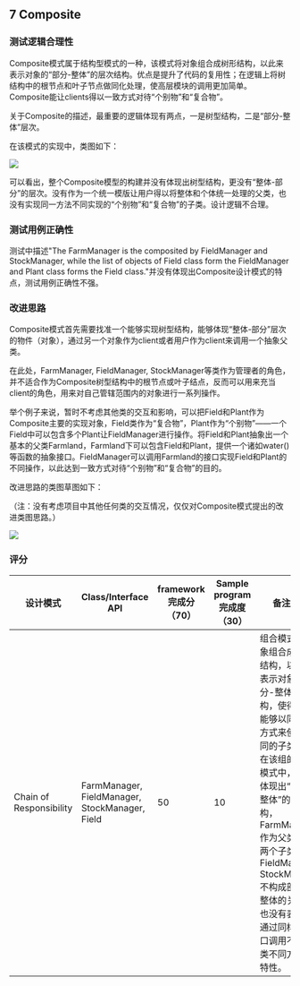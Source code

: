 ## 7 Composite

### 测试逻辑合理性

Composite模式属于结构型模式的一种，该模式将对象组合成树形结构，以此来表示对象的“部分-整体”的层次结构。优点是提升了代码的复用性；在逻辑上将树结构中的根节点和叶子节点做同化处理，使高层模块的调用更加简单。Composite能让clients得以一致方式对待“个别物”和“复合物”。

关于Composite的描述，最重要的逻辑体现有两点，一是树型结构，二是“部分-整体”层次。

在该模式的实现中，类图如下：

![](/Users/sTern/Downloads/EE_Study/3.0/软件架构设计/test/5+7testPic/7-00.png)



可以看出，整个Composite模型的构建并没有体现出树型结构，更没有“整体-部分”的层次。没有作为一个统一模版让用户得以将整体和个体统一处理的父类，也没有实现同一方法不同实现的“个别物”和“复合物”的子类。设计逻辑不合理。

### 测试用例正确性

测试中描述"The FarmManager is the composited by FieldManager and StockManager, while the list of objects of Field class form the FieldManager and Plant class forms the Field class."并没有体现出Composite设计模式的特点，测试用例正确性不强。

### 改进思路

Composite模式首先需要找准一个能够实现树型结构，能够体现“整体-部分”层次的物件（对象），通过另一个对象作为client或者用户作为client来调用一个抽象父类。

在此处，FarmManager, FieldManager, StockManager等类作为管理者的角色，并不适合作为Composite树型结构中的根节点或叶子结点，反而可以用来充当client的角色，用来对自己管辖范围内的对象进行一系列操作。

举个例子来说，暂时不考虑其他类的交互和影响，可以把Field和Plant作为Composite主要的实现对象，Field类作为“复合物”，Plant作为“个别物”——一个Field中可以包含多个Plant让FieldManager进行操作。将Field和Plant抽象出一个基本的父类Farmland，Farmland下可以包含Field和Plant，提供一个诸如water()等函数的抽象接口。FieldManager可以调用Farmland的接口实现Field和Plant的不同操作，以此达到一致方式对待“个别物”和“复合物”的目的。

改进思路的类图草图如下：

（注：没有考虑项目中其他任何类的交互情况，仅仅对Composite模式提出的改进类图思路。）

![](/Users/sTern/Downloads/EE_Study/3.0/软件架构设计/test/5+7testPic/7-1.png)

### 评分

| 设计模式                | Class/Interface API                            | framework完成分（70） | Sample program完成度（30） | 备注说明                                                     |
| ----------------------- | ---------------------------------------------- | --------------------- | -------------------------- | ------------------------------------------------------------ |
| Chain of Responsibility | FarmManager, FieldManager, StockManager, Field | 50                    | 10                         | 组合模式将对象组合成树形结构，以此来表示对象的“部分-整体“结构，使得用户能够以同样的方式来使用不同的子类。但在该组的设计模式中，没有体现出“部分-整体”的树型结构，FarmManager作为父类，其两个子类FieldManager, StockManager不构成部分和整体的关系，也没有表现出通过同样的接口调用不同子类不同方法的特性。 |